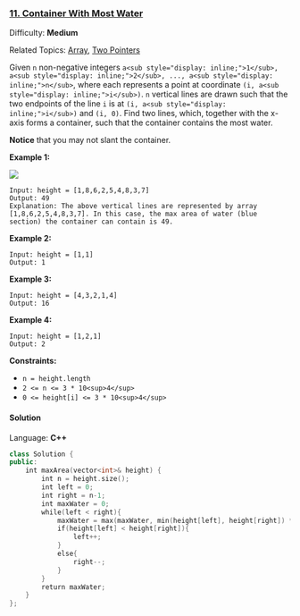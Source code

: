 ### [11\. Container With Most Water](https://leetcode.com/problems/container-with-most-water/)

Difficulty: **Medium**

Related Topics: [Array](https://leetcode.com/tag/array/), [Two Pointers](https://leetcode.com/tag/two-pointers/)

Given `n` non-negative integers `a<sub style="display: inline;">1</sub>, a<sub style="display: inline;">2</sub>, ..., a<sub style="display: inline;">n</sub>`, where each represents a point at coordinate `(i, a<sub style="display: inline;">i</sub>)`. `n` vertical lines are drawn such that the two endpoints of the line `i` is at `(i, a<sub style="display: inline;">i</sub>)` and `(i, 0)`. Find two lines, which, together with the x-axis forms a container, such that the container contains the most water.

**Notice** that you may not slant the container.

**Example 1:**

![](https://s3-lc-upload.s3.amazonaws.com/uploads/2018/07/17/question_11.jpg)

```
Input: height = [1,8,6,2,5,4,8,3,7]
Output: 49
Explanation: The above vertical lines are represented by array [1,8,6,2,5,4,8,3,7]. In this case, the max area of water (blue section) the container can contain is 49.
```

**Example 2:**

```
Input: height = [1,1]
Output: 1
```

**Example 3:**

```
Input: height = [4,3,2,1,4]
Output: 16
```

**Example 4:**

```
Input: height = [1,2,1]
Output: 2
```

**Constraints:**

- `n = height.length`
- `2 <= n <= 3 * 10<sup>4</sup>`
- `0 <= height[i] <= 3 * 10<sup>4</sup>`

#### Solution

Language: **C++**

```c++
class Solution {
public:
    int maxArea(vector<int>& height) {
        int n = height.size();
        int left = 0;
        int right = n-1;
        int maxWater = 0;
        while(left < right){
            maxWater = max(maxWater, min(height[left], height[right]) * (right-left));
            if(height[left] < height[right]){
                left++;
            }
            else{
                right--;
            }
        }
        return maxWater;
    }
};
```
